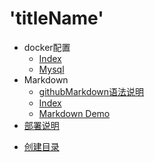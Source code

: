 # 'titleName'

- docker配置
  * [Index](笔记说明/docker配置/index.md)
  * [Mysql](笔记说明/docker配置/mysql.md)
- Markdown
  * [githubMarkdown语法说明](笔记说明/markdown/githubMarkdown语法说明.md)
  * [Index](笔记说明/markdown/index.md)
  * [Markdown Demo](笔记说明/markdown/markdownDemo.md)
- [部署说明](笔记说明/部署说明/readme.md)
* [创建目录](笔记说明/创建目录.md)
